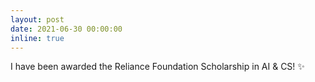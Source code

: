 ```yaml
---
layout: post
date: 2021-06-30 00:00:00
inline: true
---
```


I have been awarded the Reliance Foundation Scholarship in AI & CS! :sparkles:
